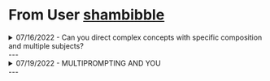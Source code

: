 # From User [shambibble](https://discord.com/users/174164654111588352)

<details>
<summary>07/16/2022 - Can you direct complex concepts with specific composition and multiple subjects?</summary>
<br>
<p>Well, you&#39;re in for a lot of dice-rolling... but one way to slightly shorten it may be an image prompt mockup, fed alongside your text, adjusting the image weights as necessary; with this you can try to align midjourney&#39;s classifiers with its generators and &quot;push through&quot; a concept</p>
<p>midjourney parses images at a max of 256x256, so you don&#39;t need to be a photoshop wizard or anything, a crude collage of the things you want can be sufficient, whether they&#39;re previous midjourney renders (the penguin) or even just stock clip art you grabbed online (the lander)</p>
<p>prompt with mockup image:</p>
<p>Two subjects: a spacesuited penguin placing a flag next to a landing module with mechanical legs, the gray surface of the lunar horizon, matte painting, trending on artstation, professional digital art, hd --iw 1 --ar 5:3</p>
<a href="https://s.mj.run/93Fr29HHXS8"><img alt="Midjourney Discord Picture" src="https://s.mj.run/93Fr29HHXS8"></a>
<p>Where i was after 30 minutes of relax re-rolling; it pulled through a blue flag and tried to put the southern cross on it on its own initiative (edited)</p>
<p><a href="https://cdn.discordapp.com/attachments/996170079102312468/997941178752311316/unknown.png"><img alt="Midjourney Discord Picture" src="https://cdn.discordapp.com/attachments/996170079102312468/997941178752311316/unknown.png"></a></p>
<br>
</details>
---

<details>
<summary>07/19/2022 - MULTIPROMPTING AND YOU</summary>
<br>
<p><strong>What is a multiprompt?</strong></p>
<p>a multiprompt :: the answer to your question</p>
<p><strong>Very funny, but really.</strong></p>
<p>Multiprompts (called weighting in the official docs) set two <em>independent</em> targets for the diffuser to match. Every time it renders a scene, the AI is constantly looking back and forth between what it has and what (it thinks) you want. This just means that when it decides which direction to go in, it will take all of those prompts into account. (You can weight each prompt with a number after the :: see the official FAQ for details)</p>
<p><strong>Okay, but how is that different from just putting two things in a prompt?</strong></p>
<p>Single prompts, no matter how many things you add with commas, are going to point the AI in a single direction that&#39;s roughly an average of all of the stuff you specified and you can&#39;t focus it on any one thing. So it&#39;ll get your awesome character concept &quot;trending on artstation&quot; and &quot;detailed and realistic&quot; and then forget to draw an arm.</p>
<p>Then it will notice it forgot to draw an arm, look at your prompt again, realize that &quot;trending on artstation&quot; and &quot;detailed and realistic&quot; are six words, while &quot;man&quot; is one word and its only missing one little piece anyway, how important can that be? and happily go on dotting your armless character with finely textured skin pores.</p>
<p><strong>So if I want two specific things, I should multiprompt each of them?</strong></p>
<p>Not necessarily! Many people think this, and you sometimes get lucky, but doing &quot;one red cube :: one blue cube&quot; is not any more efficient because as long as there is at least one (or more) cubes on screen, and parts of them are red and blue, the diffuser will look at each side and go &quot;hell yeah, think I nailed it.&quot; It&#39;s more likely to <em>merge</em> the multiprompted concepts than separate them.</p>
<p>Instead, prompt with something like this &quot;two segregated cubes :: a red cube and a blue cube&quot;. Now you&#39;ve given a second direction that essentially tells the AI to double-check both the quantity and the arrangement. You&#39;ve reinforced at least one concept in both prompts (&quot;cube&quot;) so both diffuser directions can start with common ground. And most importantly, we WANT it to merge those two concepts, because merging &quot;segregated&quot; with &quot;red and blue&quot; cashes out to &quot;I should group those red and blue pixels&quot; <a href="https://www.midjourney.com/app/jobs/c41b22db-5352-4acd-9fb6-2b7ddbf042bf/">https://www.midjourney.com/app/jobs/c41b22db-5352-4acd-9fb6-2b7ddbf042bf/</a></p>
<p>You should not think of multi-prompts as discrete subjects in your composition. Think of them more like overlays, or emphasis. If you want two subjects, go for &quot;two [subjects] :: information about them&quot; and that way when it merges the subject with the details it will hopefully at least get you over the hump of vrolling for something that isn&#39;t a Tuvix. I generally have one &quot;subject&quot; prompt with minimal, key information, and then one &quot;style&quot; prompt that has all of the style, details, framing, etc.</p>
<p>And keep in mind, once you start going past more than 2-3 multiprompts, you&#39;ll just re-create the same issues you have with single prompts.</p>
<p><strong>Okay, so you can make red, green, and blue fruit baskets. What else?</strong></p>
<p>Text! If you want to shorten your time vrolling for legible text, don&#39;t put &quot;legible text&quot; in your prompt like a chump. Instead, do something like this:</p>
<p>&quot;TEXT&quot; :: details about your scene or logo or poster or whatever with &quot;TEXT&quot;</p>
<p>Reinforcing the text itself on both sides of a multi-prompt has two advantages: it gives the AI a &quot;guide&quot; to help steer it through vrolls and hopefully load the dice for you, and it also lets you say things ABOUT the text (like its on a credit card held by a particular woman you image prompted) while reducing the chance that those instructions get rendered AS text (which will often happen in single prompts) since you&#39;ve now told it where the emphasis goes. <a href="https://www.midjourney.com/app/jobs/80d33ba8-cf46-48c7-b129-9098778a6cba/">https://www.midjourney.com/app/jobs/80d33ba8-cf46-48c7-b129-9098778a6cba/</a></p>
<p><strong>Wow, cool! Anything more?</strong></p>
<p>I dunno man I figured all this out in the last week or so get back to me.</p>
<br>
</details>
---
